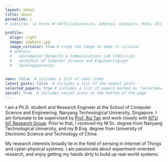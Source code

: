 ```yaml
---
layout: about
title: about
permalink: /
# subtitle: <a href='#'>Affiliations</a>. Address. Contacts. Moto. Etc.

profile:
  align: right
  image: idphoto.jpg
  image_circular: true # crops the image to make it circular
  # address: 
  #   <p>Computer Networks & Communications Lab (CNCL)</p>
  #   <p>School of Computer Science and Engineering</p>
  #   <p>Singapore</p>
    

news: false  # includes a list of news items
latest_posts: false  # includes a list of the newest posts
selected_papers: true # includes a list of papers marked as "selected={true}"
social: true  # includes social icons at the bottom of the page
---
```


I am a Ph.D. student and Research Engineer at the School of Computer Science and Engineering, Nanyang Technological University, Singapore. I am fortunate to be supervised by [Prof. Rui Tan](https://personal.ntu.edu.sg/tanrui/) and work closely with [NTU IoT Research Group](https://ntuiot.xyz/).
Prior to that, I received my M.Sc. degree from Nanyang Technological University, and my B.Eng. degree from University of Electronic Science and Technology of China. 

My research interests broadly lie in the field of sensing in Internet of Things and cyber-physical systems. I am passionate about experiment-oriented research, and enjoy getting my hands dirty to build up real-world systems.

<!-- Write your biography here. Tell the world about yourself. Link to your favorite [subreddit](http://reddit.com). You can put a picture in, too. The code is already in, just name your picture `prof_pic.jpg` and put it in the `img/` folder.

Put your address / P.O. box / other info right below your picture. You can also disable any of these elements by editing `profile` property of the YAML header of your `_pages/about.md`. Edit `_bibliography/papers.bib` and Jekyll will render your [publications page](/al-folio/publications/) automatically.

Link to your social media connections, too. This theme is set up to use [Font Awesome icons](http://fortawesome.github.io/Font-Awesome/) and [Academicons](https://jpswalsh.github.io/academicons/), like the ones below. Add your Facebook, Twitter, LinkedIn, Google Scholar, or just disable all of them. -->
